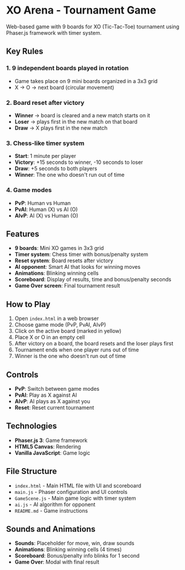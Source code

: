 # XO Arena - Tournament Game

Web-based game with 9 boards for XO (Tic-Tac-Toe) tournament using Phaser.js framework with timer system.

## Key Rules

### 1. 9 independent boards played in rotation
- Game takes place on 9 mini boards organized in a 3x3 grid
- X → O → next board (circular movement)

### 2. Board reset after victory
- **Winner** → board is cleared and a new match starts on it
- **Loser** → plays first in the new match on that board
- **Draw** → X plays first in the new match

### 3. Chess-like timer system
- **Start**: 1 minute per player
- **Victory**: +15 seconds to winner, -10 seconds to loser
- **Draw**: +5 seconds to both players
- **Winner**: The one who doesn't run out of time

### 4. Game modes
- **PvP**: Human vs Human
- **PvAI**: Human (X) vs AI (O)
- **AIvP**: AI (X) vs Human (O)

## Features

- **9 boards**: Mini XO games in 3x3 grid
- **Timer system**: Chess timer with bonus/penalty system
- **Reset system**: Board resets after victory
- **AI opponent**: Smart AI that looks for winning moves
- **Animations**: Blinking winning cells
- **Scoreboard**: Display of results, time and bonus/penalty seconds
- **Game Over screen**: Final tournament result

## How to Play

1. Open `index.html` in a web browser
2. Choose game mode (PvP, PvAI, AIvP)
3. Click on the active board (marked in yellow)
4. Place X or O in an empty cell
5. After victory on a board, the board resets and the loser plays first
6. Tournament ends when one player runs out of time
7. Winner is the one who doesn't run out of time

## Controls

- **PvP**: Switch between game modes
- **PvAI**: Play as X against AI
- **AIvP**: AI plays as X against you
- **Reset**: Reset current tournament

## Technologies

- **Phaser.js 3**: Game framework
- **HTML5 Canvas**: Rendering
- **Vanilla JavaScript**: Game logic

## File Structure

- `index.html` - Main HTML file with UI and scoreboard
- `main.js` - Phaser configuration and UI controls
- `GameScene.js` - Main game logic with timer system
- `ai.js` - AI algorithm for opponent
- `README.md` - Game instructions

## Sounds and Animations

- **Sounds**: Placeholder for move, win, draw sounds
- **Animations**: Blinking winning cells (4 times)
- **Scoreboard**: Bonus/penalty info blinks for 1 second
- **Game Over**: Modal with final result

